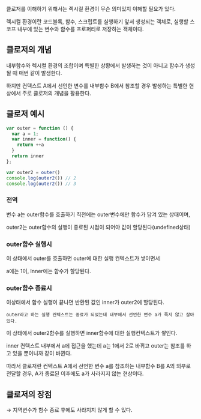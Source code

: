 클로저를 이해하기 위해서는 렉시컬 환경이 무슨 의미있지 이해할 필요가 있다.

렉시컬 환경이란 코드블록, 함수, 스크립트를 실행하기 앞서 생성되는 객체로, 실행할 스코프 내부에 있는 변수와 함수를 프로퍼티로 저장하는 객체이다.

## 클로저의 개념

내부함수와 렉시컬 환경의 조합이며 특별한 상황에서 발생하는 것이 아니고 함수가 생성될 때 매번 같이 발생한다.

하지만 컨텍스트 A에서 선언한 변수를 내부함수 B에서 참조할 경우 발생하는 특별한 현상에서 주로 클로저의 개념을 활용한다.

## 클로저 예시

```jsx
var outer = function () {
  var a = 1;
  var inner = function() {
    return ++a
  }
  return inner
};

var outer2 = outer()
console.log(outer2()) // 2
console.log(outer2()) // 3
```

### 전역

변수 a는 outer함수를 호출하기 직전에는 outer변수에만 함수가 담겨 있는 상태이며,

outer2는 outer함수의 실행이 종료된 시점이 되어야 값이 할당된다(undefined상태)

### outer함수 실행시

이 상태에서 outer를 호출하면 outer에 대한 실행 컨텍스트가 쌓이면서

a에는 1이, Inner에는 함수가 할당된다.

### outer함수 종료시

이상태에서 함수 실행이 끝나면 반환된 값인 inner가 outer2에 할당된다.

`outer라고 하는 실행 컨텍스트는 종료가 되었는데 내부에서 선언한 변수 a가 죽지 않고 살아있다.`

이 상태에서 outer2함수를 실행하면 inner함수에 대한 실행컨텍스트가 쌓인다.

inner 컨텍스트 내부에서 a에 접근을 했는데 a는 1에서 2로 바뀌고 outer는 참조를 하고 있을 뿐이니까 같이 바뀐다.

따라서 클로저란 컨텍스트 A에서 선언한 변수 a를 참조하는 내부함수 B를 A의 외부로 전달할 경우, A가 종료된 이후에도 a가 사라지지 않는 현상이다.

## 클로저의 장점

→ 지역변수가 함수 종료 후에도 사라지지 않게 할 수 있다.
